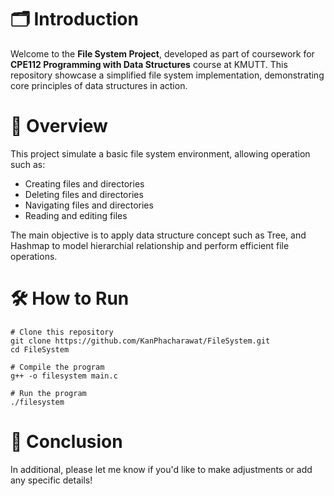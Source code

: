 # 🗂️ Introduction
Welcome to the **File System Project**, developed as part of coursework for **CPE112 Programming with Data Structures** course at KMUTT. This repository showcase a simplified file system implementation, demonstrating core principles of data structures in action.

# 📌 Overview
This project simulate a basic file system environment, allowing operation such as:
- Creating files and directories
- Deleting files and directories
- Navigating files and directories
- Reading and editing files

The main objective is to apply data structure concept such as Tree, and Hashmap  to model hierarchial relationship and perform efficient file operations.

# 🛠️ How to Run
```
# Clone this repository
git clone https://github.com/KanPhacharawat/FileSystem.git
cd FileSystem

# Compile the program
g++ -o filesystem main.c

# Run the program
./filesystem
```

# 🔄 Conclusion
In additional, please let me know if you'd like to make adjustments or add any specific details!
